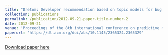 ```yaml
---
title: "Dretom: Developer recommendation based on topic models for bug resolution"
collection: publications
permalink: /publication/2012-09-21-paper-title-number-2
date: 2012-09-21
venue: 'Proceedings of the 8th international conference on predictive models in software engineering'
paperurl: 'https://dl.acm.org/doi/abs/10.1145/2365324.2365329'
---
```


[Download paper here](https://dl.acm.org/doi/abs/10.1145/2365324.2365329)

